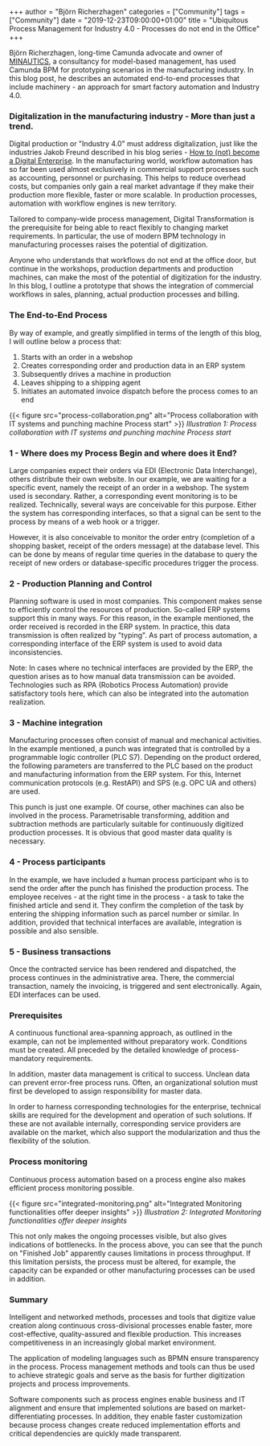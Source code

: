 +++
author = "Björn Richerzhagen"
categories = ["Community"]
tags = ["Community"]
date = "2019-12-23T09:00:00+01:00"
title = "Ubiquitous Process Management for Industry 4.0 - Processes do not end in the Office"
+++

Björn Richerzhagen, long-time Camunda advocate and owner of [MINAUTICS](http://www.mi-nautics.com/), a consultancy for model-based management, has used Camunda BPM for prototyping scenarios in the manufacturing industry. In this blog post, he describes an automated end-to-end processes that include machinery - an approach for smart factory automation and Industry 4.0.

### Digitalization in the manufacturing industry - More than just a trend.

Digital production or "Industry 4.0" must address digitalization, just like the industries Jakob Freund described in his blog series - [How to (not) become a Digital Enterprise](https://blog.camunda.com/post/2019/10/how-to-not-become-a-digital-enterprise/). In the manufacturing world, workflow automation has so far been used almost exclusively in commercial support processes such as accounting, personnel or purchasing. This helps to reduce overhead costs, but companies only gain a real market advantage if they make their production more flexible, faster or more scalable. In production processes, automation with workflow engines is new territory.

Tailored to company-wide process management, Digital Transformation is the prerequisite for being able to react flexibly to changing market requirements. In particular, the use of modern BPM technology in manufacturing processes raises the potential of digitization.

Anyone who understands that workflows do not end at the office door, but continue in the workshops, production departments and production machines, can make the most of the potential of digitization for the industry. In this blog, I outline a prototype that shows the integration of commercial workflows in sales, planning, actual production processes and billing.

### The End-to-End Process

By way of example, and greatly simplified in terms of the length of this blog, I will outline below a process that:

<ol>
<li>Starts with an order in a webshop</li>
<li>Creates corresponding order and production data in an ERP system</li>
<li>Subsequently drives a machine in production</li>
<li>Leaves shipping to a shipping agent</li>
<li>Initiates an automated invoice dispatch before the process comes to an end</li>
</ol>

{{< figure src="process-collaboration.png" alt="Process collaboration with IT systems and punching machine Process start" >}}
_Illustration 1: Process collaboration with IT systems and punching machine Process start_

### 1 - Where does my Process Begin and where does it End?

Large companies expect their orders via EDI (Electronic Data Interchange), others distribute their own website. In our example, we are waiting for a specific event, namely the receipt of an order in a webshop. The system used is secondary. Rather, a corresponding event monitoring is to be realized. Technically, several ways are conceivable for this purpose. Either the system has corresponding interfaces, so that a signal can be sent to the process by means of a web hook or a trigger.

However, it is also conceivable to monitor the order entry (completion of a shopping basket, receipt of the orders message) at the database level. This can be done by means of regular time queries in the database to query the receipt of new orders or database-specific procedures trigger the process.

### 2 - Production Planning and Control

Planning software is used in most companies. This component makes sense to efficiently control the resources of production. So-called ERP systems support this in many ways. For this reason, in the example mentioned, the order received is recorded in the ERP system.
In practice, this data transmission is often realized by "typing". As part of process automation, a corresponding interface of the ERP system is used to avoid data inconsistencies.

Note: In cases where no technical interfaces are provided by the ERP, the question arises as to how manual data transmission can be avoided. Technologies such as RPA (Robotics Process Automation) provide satisfactory tools here, which can also be integrated into the automation realization.

### 3 - Machine integration

Manufacturing processes often consist of manual and mechanical activities. In the example mentioned, a punch was integrated that is controlled by a programmable logic controller (PLC S7). Depending on the product ordered, the following parameters are transferred to the PLC based on the product and manufacturing information from the ERP system. For this, Internet communication protocols (e.g. RestAPI) and SPS (e.g. OPC UA and others) are used.

This punch is just one example. Of course, other machines can also be involved in the process. Parametrisable transforming, addition and subtraction methods are particularly suitable for continuously digitized production processes. It is obvious that good master data quality is necessary.

### 4 - Process participants

In the example, we have included a human process participant who is to send the order after the punch has finished the production process. The employee receives - at the right time in the process - a task to take the finished article and send it. They confirm the completion of the task by entering the shipping information such as parcel number or similar.
In addition, provided that technical interfaces are available, integration is possible and also sensible.

### 5 - Business transactions

Once the contracted service has been rendered and dispatched, the process continues in the administrative area. There, the commercial transaction, namely the invoicing, is triggered and sent electronically. Again, EDI interfaces can be used.

### Prerequisites

A continuous functional area-spanning approach, as outlined in the example, can not be implemented without preparatory work. Conditions must be created. All preceded by the detailed knowledge of process-mandatory requirements.

In addition, master data management is critical to success. Unclean data can prevent error-free process runs. Often, an organizational solution must first be developed to assign responsibility for master data.

In order to harness corresponding technologies for the enterprise, technical skills are required for the development and operation of such solutions. If these are not available internally, corresponding service providers are available on the market, which also support the modularization and thus the flexibility of the solution.

### Process monitoring

Continuous process automation based on a process engine also makes efficient process monitoring possible.

{{< figure src="integrated-monitoring.png" alt="Integrated Monitoring functionalities offer deeper insights" >}}
_Illustration 2: Integrated Monitoring functionalities offer deeper insights_

This not only makes the ongoing processes visible, but also gives indications of bottlenecks. In the process above, you can see that the punch on "Finished Job" apparently causes limitations in process throughput. If this limitation persists, the process must be altered, for example, the capacity can be expanded or other manufacturing processes can be used in addition.

### Summary

Intelligent and networked methods, processes and tools that digitize value creation along continuous cross-divisional processes enable faster, more cost-effective, quality-assured and flexible production. This increases competitiveness in an increasingly global market environment.

The application of modeling languages ​​such as BPMN ensure transparency in the process. Process management methods and tools can thus be used to achieve strategic goals and serve as the basis for further digitization projects and process improvements.

Software components such as process engines enable business and IT alignment and ensure that implemented solutions are based on market-differentiating processes. In addition, they enable faster customization because process changes create reduced implementation efforts and critical dependencies are quickly made transparent.
